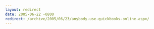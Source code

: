 ```yaml
---
layout: redirect
date: 2005-06-22 -0800
redirect: /archive/2005/06/23/anybody-use-quickbooks-online.aspx/
---
```

